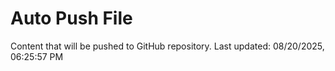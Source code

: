# Auto Push File

Content that will be pushed to GitHub repository.
Last updated: 08/20/2025, 06:25:57 PM